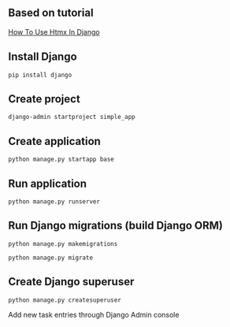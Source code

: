 ## Based on tutorial

[How To Use Htmx In Django](https://www.mattlayman.com/blog/2021/how-to-htmx-django/)

## Install Django

```
pip install django
```

## Create project

```
django-admin startproject simple_app
```

## Create application

```
python manage.py startapp base
```

## Run application

```
python manage.py runserver
```

## Run Django migrations (build Django ORM)

```
python manage.py makemigrations
```

```
python manage.py migrate
```

## Create Django superuser

```
python manage.py createsuperuser
```

Add new task entries through Django Admin console